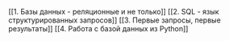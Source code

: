 [[1. Базы данных - реляционные и не только]]
[[2. SQL - язык структурированных запросов]]
[[3. Первые запросы, первые результаты]]
[[4. Работа с базой данных из Python]]
